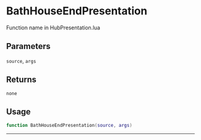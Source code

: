# BathHouseEndPresentation
Function name in HubPresentation.lua
## Parameters
`source`, `args`
## Returns
`none`
## Usage
```lua
function BathHouseEndPresentation(source, args)
```
---

